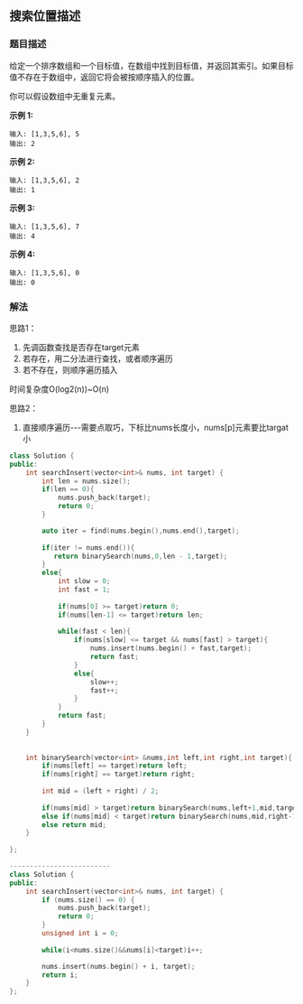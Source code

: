 ## 搜索位置描述
### 题目描述


给定一个排序数组和一个目标值，在数组中找到目标值，并返回其索引。如果目标值不存在于数组中，返回它将会被按顺序插入的位置。

你可以假设数组中无重复元素。

**示例 1:**
```
输入: [1,3,5,6], 5
输出: 2
```

**示例 2:**
```
输入: [1,3,5,6], 2
输出: 1
```

**示例 3:**
```
输入: [1,3,5,6], 7
输出: 4
```

**示例 4:**
```
输入: [1,3,5,6], 0
输出: 0
```

### 解法

思路1：

1. 先调函数查找是否存在target元素
2. 若存在，用二分法进行查找，或者顺序遍历
3. 若不存在，则顺序遍历插入

时间复杂度O(log2(n))~O(n)

思路2：
 1. 直接顺序遍历---需要点取巧，下标比nums长度小，nums[p]元素要比targat小


```CPP
class Solution {
public:
    int searchInsert(vector<int>& nums, int target) {
        int len = nums.size();
        if(len == 0){
            nums.push_back(target);
            return 0;
        }

        auto iter = find(nums.begin(),nums.end(),target);
        
        if(iter != nums.end()){
           return binarySearch(nums,0,len - 1,target);
        }
        else{
            int slow = 0;
            int fast = 1;
            
            if(nums[0] >= target)return 0;
            if(nums[len-1] <= target)return len;
            
            while(fast < len){
                if(nums[slow] <= target && nums[fast] > target){
                    nums.insert(nums.begin() + fast,target);
                    return fast;
                }
                else{
                    slow++;
                    fast++;
                }
            }
            return fast;
        } 
    }
    
    
    int binarySearch(vector<int> &nums,int left,int right,int target){
        if(nums[left] == target)return left;
        if(nums[right] == target)return right;
        
        int mid = (left + right) / 2;
        
        if(nums[mid] > target)return binarySearch(nums,left+1,mid,target);
        else if(nums[mid] < target)return binarySearch(nums,mid,right-1,target);
        else return mid;
    }
    
};

-------------------------
class Solution {
public:
    int searchInsert(vector<int>& nums, int target) {
        if (nums.size() == 0) {
            nums.push_back(target);
            return 0;
        }
        unsigned int i = 0;
        
        while(i<nums.size()&&nums[i]<target)i++;

        nums.insert(nums.begin() + i, target);
        return i;
    }
};
```